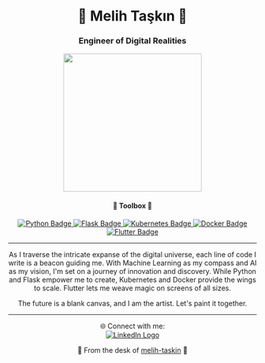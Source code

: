 <h1 align="center">🌌 Melih Taşkın 🌌</h1>
<h3 align="center">Engineer of Digital Realities</h3>

<p align="center">
  <img src="https://media.giphy.com/media/dWesBcTLavkZuG35MI/giphy.gif" width="280">
</p>

<h4 align="center">💼 Toolbox 💼</h4>

<p align="center">
  <a href="https://www.python.org/" target="_blank">
    <img src="https://img.shields.io/badge/-Python-black?style=flat-square&logo=python" alt="Python Badge">
  </a>
  <a href="https://flask.palletsprojects.com/en/2.0.x/" target="_blank">
    <img src="https://img.shields.io/badge/-Flask-black?style=flat-square&logo=flask" alt="Flask Badge">
  </a>
  <a href="https://kubernetes.io/" target="_blank">
    <img src="https://img.shields.io/badge/-Kubernetes-black?style=flat-square&logo=kubernetes" alt="Kubernetes Badge">
  </a>
  <a href="https://www.docker.com/" target="_blank">
    <img src="https://img.shields.io/badge/-Docker-black?style=flat-square&logo=docker" alt="Docker Badge">
  </a>
  <a href="https://flutter.dev/" target="_blank">
    <img src="https://img.shields.io/badge/-Flutter-black?style=flat-square&logo=flutter" alt="Flutter Badge">
  </a>
</p>

---

<p align="center">
  As I traverse the intricate expanse of the digital universe, each line of code I write is a beacon guiding me. With Machine Learning as my compass and AI as my vision, I'm set on a journey of innovation and discovery. While Python and Flask empower me to create, Kubernetes and Docker provide the wings to scale. Flutter lets me weave magic on screens of all sizes.
</p>

<p align="center">
  The future is a blank canvas, and I am the artist. Let's paint it together.
</p>

---

<p align="center">
  🌐 Connect with me:
  <br>
  <a href="https://www.linkedin.com/in/melih-taskin/" target="_blank">
    <img src="https://img.icons8.com/color/50/000000/linkedin.png" alt="LinkedIn Logo">
  </a>
</p>

<p align="center">
  🌠 From the desk of <a href="https://github.com/melih-taskin">melih-taskin</a> 🌠
</p>
